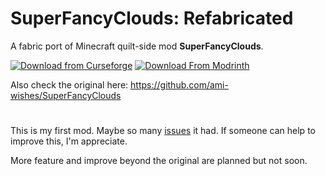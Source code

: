 # SuperFancyClouds: Refabricated

A fabric port of Minecraft quilt-side mod **SuperFancyClouds**.

[![Download from Curseforge](https://cf.way2muchnoise.eu/full_820317_downloads%20on%20Curseforge.svg?badge_style=flat)](https://www.curseforge.com/minecraft/mc-mods/superfancyclouds-refabricated)  [![Download From Modrinth](https://img.shields.io/modrinth/dt/superfancyclouds-refabricated?color=4&label=Download%20from%20Modrinth&style=flat&logo=modrinth)](https://modrinth.com/mod/superfancyclouds-refabricated)

Also check the original here: https://github.com/ami-wishes/SuperFancyClouds

# 

This is my first mod. Maybe so many [issues](https://github.com/Rivmun/SuperFancyCloudsRefabricated/issues) it had. If someone can help to improve this, I'm appreciate.

More feature and improve beyond the original are planned but not soon.
